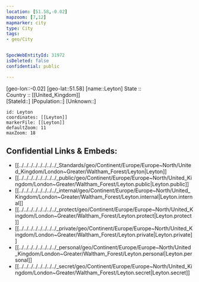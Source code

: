 ```yaml
---
location: [51.58,-0.02] 
mapzoom: [7,12] 
mapmarker: city 
type: City
tags:
- geo/City


SpocWebEntityId: 31972
isDeleted: false
confidential: public

---
```

[geo-lon::-0.02] 
[geo-lat::51.58] 
[name::Leyton] 
State ::  
Country :: [[United_Kingdom]]  
[StateId::] 
[Population::] 
[Unknown::] 


```leaflet
id: Leyton
coordinates: [[Leyton]] 
markerFile: [[Leyton]] 
defaultZoom: 11 
maxZoom: 18
```


## Confidential Links & Embeds: 
- [[../../../../../../../../_Standards/geo/Continent/Europe/Europe~North/United_Kingdom/London~Greater/Waltham_Forest/Leyton|Leyton]] 
- [[../../../../../../../../_public/geo/Continent/Europe/Europe~North/United_Kingdom/London~Greater/Waltham_Forest/Leyton.public|Leyton.public]] 
- [[../../../../../../../../_internal/geo/Continent/Europe/Europe~North/United_Kingdom/London~Greater/Waltham_Forest/Leyton.internal|Leyton.internal]] 
- [[../../../../../../../../_protect/geo/Continent/Europe/Europe~North/United_Kingdom/London~Greater/Waltham_Forest/Leyton.protect|Leyton.protect]] 
- [[../../../../../../../../_private/geo/Continent/Europe/Europe~North/United_Kingdom/London~Greater/Waltham_Forest/Leyton.private|Leyton.private]] 
- [[../../../../../../../../_personal/geo/Continent/Europe/Europe~North/United_Kingdom/London~Greater/Waltham_Forest/Leyton.personal|Leyton.personal]] 
- [[../../../../../../../../_secret/geo/Continent/Europe/Europe~North/United_Kingdom/London~Greater/Waltham_Forest/Leyton.secret|Leyton.secret]] 
